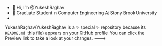 - 👋 Hi, I’m @YukeshRaghav
- 👀 Graduate Student in Computer Engineering At Stony Brook University
- 
YukeshRaghav/YukeshRaghav is a ✨ special ✨ repository because its `README.md` (this file) appears on your GitHub profile.
You can click the Preview link to take a look at your changes.
--->
